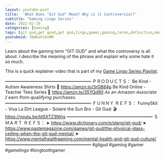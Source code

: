 ```yaml
---
layout: youtube-post
title:  'What Does "Git Gud" Mean? Why is it Controversial?'
subtitle: "Gaming Lingo Series"
date: 2022-02-10
categories: [Gaming]
tags: [git gud,get good,get gud,lingo,gamer,gaming,terms,definition,meaning,language,culture,git,gud,good,toxic,be kind,bullying,game lingo]
youtubeid: 3bWEaFuknMM
---
```


<p class="premono" markdown="1">
Learn about the gaming term "GIT GUD" and what the controversy is all about. I describe the meaning of the phrase and explain why some hate it so much.

This is a quick explainer video that is part of my [Game Lingo Series Playlist](https://youtube.com/playlist?list=PLYTW1X-dTQ4RXDsasjPU2HEM5BZ2s5cu4).

━━━━━━━━━━━━━━━━━━━━
ＰＲＯＤＵＣＴＳ：
  Be Kind - Autism Awareness Shirts
  🛒 <https://amzn.to/3rGB84p>
  Be Kind Online - Teacher Tees Series
  🛒 <https://amzn.to/35YQd90>
  𝘈𝘴 𝘢𝘯 𝘈𝘮𝘢𝘻𝘰𝘯 𝘈𝘴𝘴𝘰𝘤𝘪𝘢𝘵𝘦 𝘐 𝘦𝘢𝘳𝘯 𝘧𝘳𝘰𝘮 𝘲𝘶𝘢𝘭𝘪𝘧𝘺𝘪𝘯𝘨 𝘱𝘶𝘳𝘤𝘩𝘢𝘴𝘦𝘴.
━━━━━━━━━━━━━━━━━━━━
ＦＵＮＮＹ ＲＥＦＳ：
  FunnySkit - Viva La Dirt League - Solaire the Sun Bro - Git Gud:
  🎬 <https://youtu.be/blSXTZ3Nihs>
━━━━━━━━━━━━━━━━━━━━
ＳＭＡＲＴ ＲＥＦＳ：
  ➤ <https://www.dictionary.com/e/slang/git-gud/>
  ➤ <https://www.pastemagazine.com/games/git-gud/the-physical-glass-ceiling-when-the-git-gud-mental/>
  ➤ <https://www.mentalhealthgaming.com/mental-health-and-git-gud-culture/>
━━━━━━━━━━━━━━━━━━━━
#gitgud #gaming #gamer #gamelingo #longtoothgamer
</p>

